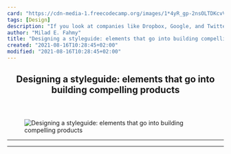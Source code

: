 ```yaml
---
card: "https://cdn-media-1.freecodecamp.org/images/1*4yR_gp-2nsOLTDKcvVFYTQ.png"
tags: [Design]
description: "If you look at companies like Dropbox, Google, and Twitter yo"
author: "Milad E. Fahmy"
title: "Designing a styleguide: elements that go into building compelling products"
created: "2021-08-16T10:28:45+02:00"
modified: "2021-08-16T10:28:45+02:00"
---
```

<div class="site-wrapper">
<main id="site-main" class="site-main outer">
<div class="inner">
<article class="post-full post tag-design tag-ux tag-user-experience tag-tech tag-web-development ">
<header class="post-full-header">
<h1 class="post-full-title">Designing a styleguide: elements that go into building compelling products</h1>
</header>
<figure class="post-full-image">
<picture>
<source media="(max-width: 700px)" sizes="1px" srcset="data:image/gif;base64,R0lGODlhAQABAIAAAAAAAP///yH5BAEAAAAALAAAAAABAAEAAAIBRAA7 1w">
<source media="(min-width: 701px)" sizes="(max-width: 800px) 400px,
(max-width: 1170px) 700px,
1400px" srcset="https://cdn-media-1.freecodecamp.org/images/1*4yR_gp-2nsOLTDKcvVFYTQ.png 300w,
https://cdn-media-1.freecodecamp.org/images/1*4yR_gp-2nsOLTDKcvVFYTQ.png 600w,
https://cdn-media-1.freecodecamp.org/images/1*4yR_gp-2nsOLTDKcvVFYTQ.png 1000w,
https://cdn-media-1.freecodecamp.org/images/1*4yR_gp-2nsOLTDKcvVFYTQ.png 2000w">
<img onerror="this.style.display='none'" src="https://cdn-media-1.freecodecamp.org/images/1*4yR_gp-2nsOLTDKcvVFYTQ.png" alt="Designing a styleguide: elements that go into building compelling products">
</picture>
</figure>
<section class="post-full-content">
<div class="post-content">
</div>
<hr>
<hr>
</section>
</article>
</div>
</main>
</div>
<!-- Google Tag Manager (noscript) -->
<!-- End Google Tag Manager (noscript) -->
